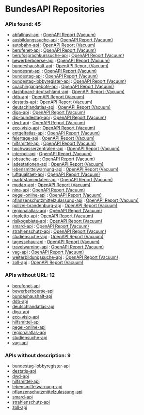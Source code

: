 # BundesAPI Repositories
### APIs found: 45

- [abfallnavi-api](https://github.com/bundesAPI/abfallnavi-api)
 : [OpenAPI Report (Vacuum)](https://t-huyeng.github.io/check-bundesAPI-repos/vacuum-reports/abfallnavi-api.html)
- [ausbildungssuche-api](https://github.com/bundesAPI/ausbildungssuche-api)
 : [OpenAPI Report (Vacuum)](https://t-huyeng.github.io/check-bundesAPI-repos/vacuum-reports/ausbildungssuche-api.html)
- [autobahn-api](https://github.com/bundesAPI/autobahn-api)
 : [OpenAPI Report (Vacuum)](https://t-huyeng.github.io/check-bundesAPI-repos/vacuum-reports/autobahn-api.html)
- [berufenet-api](https://github.com/bundesAPI/berufenet-api)
 : [OpenAPI Report (Vacuum)](https://t-huyeng.github.io/check-bundesAPI-repos/vacuum-reports/berufenet-api.html)
- [berufssprachkurssuche-api](https://github.com/bundesAPI/berufssprachkurssuche-api)
 : [OpenAPI Report (Vacuum)](https://t-huyeng.github.io/check-bundesAPI-repos/vacuum-reports/berufssprachkurssuche-api.html)
- [bewerberboerse-api](https://github.com/bundesAPI/bewerberboerse-api)
 : [OpenAPI Report (Vacuum)](https://t-huyeng.github.io/check-bundesAPI-repos/vacuum-reports/bewerberboerse-api.html)
- [bundeshaushalt-api](https://github.com/bundesAPI/bundeshaushalt-api)
 : [OpenAPI Report (Vacuum)](https://t-huyeng.github.io/check-bundesAPI-repos/vacuum-reports/bundeshaushalt-api.html)
- [bundesrat-api](https://github.com/bundesAPI/bundesrat-api)
 : [OpenAPI Report (Vacuum)](https://t-huyeng.github.io/check-bundesAPI-repos/vacuum-reports/bundesrat-api.html)
- [bundestag-api](https://github.com/bundesAPI/bundestag-api)
 : [OpenAPI Report (Vacuum)](https://t-huyeng.github.io/check-bundesAPI-repos/vacuum-reports/bundestag-api.html)
- [bundestag-lobbyregister-api](https://github.com/bundesAPI/bundestag-lobbyregister-api)
 : [OpenAPI Report (Vacuum)](https://t-huyeng.github.io/check-bundesAPI-repos/vacuum-reports/bundestag-lobbyregister-api.html)
- [coachingangebote-api](https://github.com/bundesAPI/coachingangebote-api)
 : [OpenAPI Report (Vacuum)](https://t-huyeng.github.io/check-bundesAPI-repos/vacuum-reports/coachingangebote-api.html)
- [dashboard-deutschland-api](https://github.com/bundesAPI/dashboard-deutschland-api)
 : [OpenAPI Report (Vacuum)](https://t-huyeng.github.io/check-bundesAPI-repos/vacuum-reports/dashboard-deutschland-api.html)
- [ddb-api](https://github.com/bundesAPI/ddb-api)
 : [OpenAPI Report (Vacuum)](https://t-huyeng.github.io/check-bundesAPI-repos/vacuum-reports/ddb-api.html)
- [destatis-api](https://github.com/bundesAPI/destatis-api)
 : [OpenAPI Report (Vacuum)](https://t-huyeng.github.io/check-bundesAPI-repos/vacuum-reports/destatis-api.html)
- [deutschlandatlas-api](https://github.com/bundesAPI/deutschlandatlas-api)
 : [OpenAPI Report (Vacuum)](https://t-huyeng.github.io/check-bundesAPI-repos/vacuum-reports/deutschlandatlas-api.html)
- [diga-api](https://github.com/bundesAPI/diga-api)
 : [OpenAPI Report (Vacuum)](https://t-huyeng.github.io/check-bundesAPI-repos/vacuum-reports/diga-api.html)
- [dip-bundestag-api](https://github.com/bundesAPI/dip-bundestag-api)
 : [OpenAPI Report (Vacuum)](https://t-huyeng.github.io/check-bundesAPI-repos/vacuum-reports/dip-bundestag-api.html)
- [dwd-api](https://github.com/bundesAPI/dwd-api)
 : [OpenAPI Report (Vacuum)](https://t-huyeng.github.io/check-bundesAPI-repos/vacuum-reports/dwd-api.html)
- [eco-visio-api](https://github.com/bundesAPI/eco-visio-api)
 : [OpenAPI Report (Vacuum)](https://t-huyeng.github.io/check-bundesAPI-repos/vacuum-reports/eco-visio-api.html)
- [entgeltatlas-api](https://github.com/bundesAPI/entgeltatlas-api)
 : [OpenAPI Report (Vacuum)](https://t-huyeng.github.io/check-bundesAPI-repos/vacuum-reports/entgeltatlas-api.html)
- [feiertage-api](https://github.com/bundesAPI/feiertage-api)
 : [OpenAPI Report (Vacuum)](https://t-huyeng.github.io/check-bundesAPI-repos/vacuum-reports/feiertage-api.html)
- [hilfsmittel-api](https://github.com/bundesAPI/hilfsmittel-api)
 : [OpenAPI Report (Vacuum)](https://t-huyeng.github.io/check-bundesAPI-repos/vacuum-reports/hilfsmittel-api.html)
- [hochwasserzentralen-api](https://github.com/bundesAPI/hochwasserzentralen-api)
 : [OpenAPI Report (Vacuum)](https://t-huyeng.github.io/check-bundesAPI-repos/vacuum-reports/hochwasserzentralen-api.html)
- [interpol-api](https://github.com/bundesAPI/interpol-api)
 : [OpenAPI Report (Vacuum)](https://t-huyeng.github.io/check-bundesAPI-repos/vacuum-reports/interpol-api.html)
- [jobsuche-api](https://github.com/bundesAPI/jobsuche-api)
 : [OpenAPI Report (Vacuum)](https://t-huyeng.github.io/check-bundesAPI-repos/vacuum-reports/jobsuche-api.html)
- [ladestationen-api](https://github.com/bundesAPI/ladestationen-api)
 : [OpenAPI Report (Vacuum)](https://t-huyeng.github.io/check-bundesAPI-repos/vacuum-reports/ladestationen-api.html)
- [lebensmittelwarnung-api](https://github.com/bundesAPI/lebensmittelwarnung-api)
 : [OpenAPI Report (Vacuum)](https://t-huyeng.github.io/check-bundesAPI-repos/vacuum-reports/lebensmittelwarnung-api.html)
- [luftqualitaet-api](https://github.com/bundesAPI/luftqualitaet-api)
 : [OpenAPI Report (Vacuum)](https://t-huyeng.github.io/check-bundesAPI-repos/vacuum-reports/luftqualitaet-api.html)
- [marktstammdaten-api](https://github.com/bundesAPI/marktstammdaten-api)
 : [OpenAPI Report (Vacuum)](https://t-huyeng.github.io/check-bundesAPI-repos/vacuum-reports/marktstammdaten-api.html)
- [mudab-api](https://github.com/bundesAPI/mudab-api)
 : [OpenAPI Report (Vacuum)](https://t-huyeng.github.io/check-bundesAPI-repos/vacuum-reports/mudab-api.html)
- [nina-api](https://github.com/bundesAPI/nina-api)
 : [OpenAPI Report (Vacuum)](https://t-huyeng.github.io/check-bundesAPI-repos/vacuum-reports/nina-api.html)
- [pegel-online-api](https://github.com/bundesAPI/pegel-online-api)
 : [OpenAPI Report (Vacuum)](https://t-huyeng.github.io/check-bundesAPI-repos/vacuum-reports/pegel-online-api.html)
- [pflanzenschutzmittelzulassung-api](https://github.com/bundesAPI/pflanzenschutzmittelzulassung-api)
 : [OpenAPI Report (Vacuum)](https://t-huyeng.github.io/check-bundesAPI-repos/vacuum-reports/pflanzenschutzmittelzulassung-api.html)
- [polizei-brandenburg-api](https://github.com/bundesAPI/polizei-brandenburg-api)
 : [OpenAPI Report (Vacuum)](https://t-huyeng.github.io/check-bundesAPI-repos/vacuum-reports/polizei-brandenburg-api.html)
- [regionalatlas-api](https://github.com/bundesAPI/regionalatlas-api)
 : [OpenAPI Report (Vacuum)](https://t-huyeng.github.io/check-bundesAPI-repos/vacuum-reports/regionalatlas-api.html)
- [rigoletto-api](https://github.com/bundesAPI/rigoletto-api)
 : [OpenAPI Report (Vacuum)](https://t-huyeng.github.io/check-bundesAPI-repos/vacuum-reports/rigoletto-api.html)
- [risikogebiete-api](https://github.com/bundesAPI/risikogebiete-api)
 : [OpenAPI Report (Vacuum)](https://t-huyeng.github.io/check-bundesAPI-repos/vacuum-reports/risikogebiete-api.html)
- [smard-api](https://github.com/bundesAPI/smard-api)
 : [OpenAPI Report (Vacuum)](https://t-huyeng.github.io/check-bundesAPI-repos/vacuum-reports/smard-api.html)
- [strahlenschutz-api](https://github.com/bundesAPI/strahlenschutz-api)
 : [OpenAPI Report (Vacuum)](https://t-huyeng.github.io/check-bundesAPI-repos/vacuum-reports/strahlenschutz-api.html)
- [studiensuche-api](https://github.com/bundesAPI/studiensuche-api)
 : [OpenAPI Report (Vacuum)](https://t-huyeng.github.io/check-bundesAPI-repos/vacuum-reports/studiensuche-api.html)
- [tagesschau-api](https://github.com/bundesAPI/tagesschau-api)
 : [OpenAPI Report (Vacuum)](https://t-huyeng.github.io/check-bundesAPI-repos/vacuum-reports/tagesschau-api.html)
- [travelwarning-api](https://github.com/bundesAPI/travelwarning-api)
 : [OpenAPI Report (Vacuum)](https://t-huyeng.github.io/check-bundesAPI-repos/vacuum-reports/travelwarning-api.html)
- [vag-api](https://github.com/bundesAPI/vag-api)
 : [OpenAPI Report (Vacuum)](https://t-huyeng.github.io/check-bundesAPI-repos/vacuum-reports/vag-api.html)
- [weiterbildungssuche-api](https://github.com/bundesAPI/weiterbildungssuche-api)
 : [OpenAPI Report (Vacuum)](https://t-huyeng.github.io/check-bundesAPI-repos/vacuum-reports/weiterbildungssuche-api.html)
- [zoll-api](https://github.com/bundesAPI/zoll-api)
 : [OpenAPI Report (Vacuum)](https://t-huyeng.github.io/check-bundesAPI-repos/vacuum-reports/zoll-api.html)
### APIs without URL: 12

- [berufenet-api](https://github.com/bundesAPI/berufenet-api)
- [bewerberboerse-api](https://github.com/bundesAPI/bewerberboerse-api)
- [bundeshaushalt-api](https://github.com/bundesAPI/bundeshaushalt-api)
- [ddb-api](https://github.com/bundesAPI/ddb-api)
- [deutschlandatlas-api](https://github.com/bundesAPI/deutschlandatlas-api)
- [diga-api](https://github.com/bundesAPI/diga-api)
- [eco-visio-api](https://github.com/bundesAPI/eco-visio-api)
- [hilfsmittel-api](https://github.com/bundesAPI/hilfsmittel-api)
- [pegel-online-api](https://github.com/bundesAPI/pegel-online-api)
- [regionalatlas-api](https://github.com/bundesAPI/regionalatlas-api)
- [studiensuche-api](https://github.com/bundesAPI/studiensuche-api)
- [vag-api](https://github.com/bundesAPI/vag-api)

### APIs without description: 9

- [bundestag-lobbyregister-api](https://github.com/bundesAPI/bundestag-lobbyregister-api)
- [destatis-api](https://github.com/bundesAPI/destatis-api)
- [dwd-api](https://github.com/bundesAPI/dwd-api)
- [hilfsmittel-api](https://github.com/bundesAPI/hilfsmittel-api)
- [lebensmittelwarnung-api](https://github.com/bundesAPI/lebensmittelwarnung-api)
- [pflanzenschutzmittelzulassung-api](https://github.com/bundesAPI/pflanzenschutzmittelzulassung-api)
- [smard-api](https://github.com/bundesAPI/smard-api)
- [strahlenschutz-api](https://github.com/bundesAPI/strahlenschutz-api)
- [zoll-api](https://github.com/bundesAPI/zoll-api)
